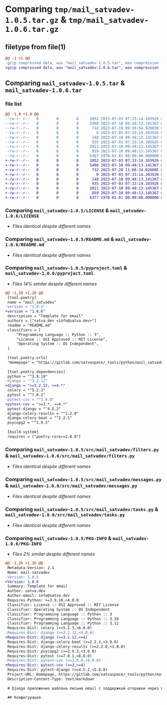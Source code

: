 # Comparing `tmp/mail_satvadev-1.0.5.tar.gz` & `tmp/mail_satvadev-1.0.6.tar.gz`

## filetype from file(1)

```diff
@@ -1 +1 @@
-gzip compressed data, was "mail_satvadev-1.0.5.tar", max compression
+gzip compressed data, was "mail_satvadev-1.0.6.tar", max compression
```

## Comparing `mail_satvadev-1.0.5.tar` & `mail_satvadev-1.0.6.tar`

### file list

```diff
@@ -1,9 +1,9 @@
--rw-r--r--   0        0        0     1052 2023-07-03 07:33:14.103926 mail_satvadev-1.0.5/LICENSE
--rw-r--r--   0        0        0     5498 2023-07-10 09:48:13.141367 mail_satvadev-1.0.5/README.md
--rw-r--r--   0        0        0      718 2023-07-19 09:30:54.928830 mail_satvadev-1.0.5/pyproject.toml
--rw-r--r--   0        0        0        0 2023-07-03 07:33:14.103926 mail_satvadev-1.0.5/src/mail_satvadev/__init__.py
--rw-r--r--   0        0        0      148 2023-07-10 09:48:13.141367 mail_satvadev-1.0.5/src/mail_satvadev/apps.py
--rw-r--r--   0        0        0      935 2023-07-03 07:33:14.103926 mail_satvadev-1.0.5/src/mail_satvadev/filters.py
--rw-r--r--   0        0        0     2011 2023-07-10 09:48:13.145367 mail_satvadev-1.0.5/src/mail_satvadev/messages.py
--rw-r--r--   0        0        0      859 2023-07-10 09:48:13.145367 mail_satvadev-1.0.5/src/mail_satvadev/tasks.py
--rw-r--r--   0        0        0     6387 1970-01-01 00:00:00.000000 mail_satvadev-1.0.5/PKG-INFO
+-rw-r--r--   0        0        0     1052 2023-07-03 07:33:14.103926 mail_satvadev-1.0.6/LICENSE
+-rw-r--r--   0        0        0     5498 2023-07-10 09:48:13.141367 mail_satvadev-1.0.6/README.md
+-rw-r--r--   0        0        0      732 2023-07-20 11:06:34.826085 mail_satvadev-1.0.6/pyproject.toml
+-rw-r--r--   0        0        0        0 2023-07-03 07:33:14.103926 mail_satvadev-1.0.6/src/mail_satvadev/__init__.py
+-rw-r--r--   0        0        0      148 2023-07-10 09:48:13.141367 mail_satvadev-1.0.6/src/mail_satvadev/apps.py
+-rw-r--r--   0        0        0      935 2023-07-03 07:33:14.103926 mail_satvadev-1.0.6/src/mail_satvadev/filters.py
+-rw-r--r--   0        0        0     2011 2023-07-10 09:48:13.145367 mail_satvadev-1.0.6/src/mail_satvadev/messages.py
+-rw-r--r--   0        0        0      859 2023-07-10 09:48:13.145367 mail_satvadev-1.0.6/src/mail_satvadev/tasks.py
+-rw-r--r--   0        0        0     6377 1970-01-01 00:00:00.000000 mail_satvadev-1.0.6/PKG-INFO
```

### Comparing `mail_satvadev-1.0.5/LICENSE` & `mail_satvadev-1.0.6/LICENSE`

 * *Files identical despite different names*

### Comparing `mail_satvadev-1.0.5/README.md` & `mail_satvadev-1.0.6/README.md`

 * *Files identical despite different names*

### Comparing `mail_satvadev-1.0.5/pyproject.toml` & `mail_satvadev-1.0.6/pyproject.toml`

 * *Files 14% similar despite different names*

```diff
@@ -1,28 +1,28 @@
 [tool.poetry]
 name = "mail_satvadev"
-version = "1.0.5"
+version = "1.0.6"
 description = "Template for email"
 authors = ["satva.dev <info@satva.dev>"]
 readme = "README.md"
 classifiers = [
     "Programming Language :: Python :: 3",
     "License :: OSI Approved :: MIT License",
     "Operating System :: OS Independent",
 ]
 
 [tool.poetry.urls]
 "Homepage" = "https://gitlab.com/satvaspace/_tools/python/mail_satvadev"
 
 [tool.poetry.dependencies]
 python = "^3.9.10"
-django = "^3.2.12"
+django = ">=3.2.12, <=4.*"
 celery = "^5.2.3"
 pytest = "^7.0.1"
-pytest-cov = "^3.0.0"
+pytest-cov = ">=3.*, <=4.*"
 pytest-django = "^4.5.2"
 django-celery-results = "^2.2.0"
 django-celery-beat = "^2.2.1"
 psycopg2 = "^2.9.3"
 
 [build-system]
 requires = ["poetry-core>=1.0.0"]
```

### Comparing `mail_satvadev-1.0.5/src/mail_satvadev/filters.py` & `mail_satvadev-1.0.6/src/mail_satvadev/filters.py`

 * *Files identical despite different names*

### Comparing `mail_satvadev-1.0.5/src/mail_satvadev/messages.py` & `mail_satvadev-1.0.6/src/mail_satvadev/messages.py`

 * *Files identical despite different names*

### Comparing `mail_satvadev-1.0.5/src/mail_satvadev/tasks.py` & `mail_satvadev-1.0.6/src/mail_satvadev/tasks.py`

 * *Files identical despite different names*

### Comparing `mail_satvadev-1.0.5/PKG-INFO` & `mail_satvadev-1.0.6/PKG-INFO`

 * *Files 2% similar despite different names*

```diff
@@ -1,26 +1,26 @@
 Metadata-Version: 2.1
 Name: mail-satvadev
-Version: 1.0.5
+Version: 1.0.6
 Summary: Template for email
 Author: satva.dev
 Author-email: info@satva.dev
 Requires-Python: >=3.9.10,<4.0.0
 Classifier: License :: OSI Approved :: MIT License
 Classifier: Operating System :: OS Independent
 Classifier: Programming Language :: Python :: 3
 Classifier: Programming Language :: Python :: 3.10
 Classifier: Programming Language :: Python :: 3.11
 Requires-Dist: celery (>=5.2.3,<6.0.0)
-Requires-Dist: django (>=3.2.12,<4.0.0)
+Requires-Dist: django (>=3.2.12,<=4)
 Requires-Dist: django-celery-beat (>=2.2.1,<3.0.0)
 Requires-Dist: django-celery-results (>=2.2.0,<3.0.0)
 Requires-Dist: psycopg2 (>=2.9.3,<3.0.0)
 Requires-Dist: pytest (>=7.0.1,<8.0.0)
-Requires-Dist: pytest-cov (>=3.0.0,<4.0.0)
+Requires-Dist: pytest-cov (>=3,<=4)
 Requires-Dist: pytest-django (>=4.5.2,<5.0.0)
 Project-URL: Homepage, https://gitlab.com/satvaspace/_tools/python/mail_satvadev
 Description-Content-Type: text/markdown
 
 # Django приложение шаблона письма email с поддержкой отправки через Celery task
 
 ## Конфигурация
```

